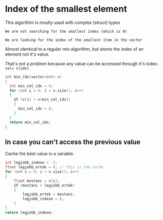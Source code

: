 # Index of the smallest element

This algorithm is mostly used with complex (struct) types

```fix
We are not searching for the smallest index (which is 0)

We are looking for the index of the smallest item in the vector
```


Almost identical to a regular min algorithm, but stores the index of an element not it's value.

That's not a problem because any value can be accessed through it's index. `val= v[idx]`

```c++
int min_idx(vector<int> v)
{
  int min_val_idx = 0;
  for (int i = 0; i < v.size(); i++)
  {
    if (v[i] < v[min_val_idx])
    {
      min_val_idx = i;
    }
  }
  return min_val_idx;
}
```

## In case you can't access the previous value

Cache the best value in a variable.

```c++
int legjobb_indexe = -1;
float legjobb_ertek = 0; // this is the cache
for (int i = 0; i < v.size(); i++)
{
    float mostani = v[i];
    if (mostani > legjobb_ertek)
    {
        legjobb_ertek = mostani;
        legjobb_indexe = i;
    }
}
return legjobb_indexe;
```
